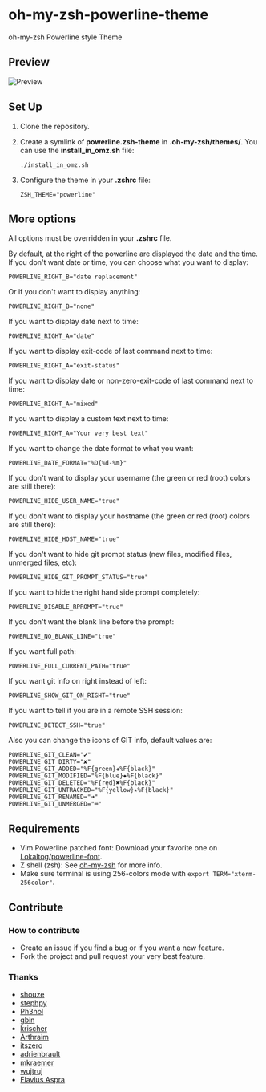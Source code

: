 oh-my-zsh-powerline-theme
=========================

oh-my-zsh Powerline style Theme

Preview
-------

![Preview](http://github.com/jeremyFreeAgent/oh-my-zsh-powerline-theme/raw/master/preview.png)

Set Up
------

1. Clone the repository.

2. Create a symlink of **powerline.zsh-theme** in **.oh-my-zsh/themes/**. You can use the **install_in_omz.sh** file:

    ```
    ./install_in_omz.sh
    ```

3. Configure the theme in your **.zshrc** file:

    ```
    ZSH_THEME="powerline"
    ```

More options
------------

All options must be overridden in your **.zshrc** file.

By default, at the right of the powerline are displayed the date and the time.
If you don't want date or time, you can choose what you want to display:

```
POWERLINE_RIGHT_B="date replacement"
```

Or if you don't want to display anything:

```
POWERLINE_RIGHT_B="none"
```

If you want to display date next to time:
```
POWERLINE_RIGHT_A="date"
```

If you want to display exit-code of last command next to time:
```
POWERLINE_RIGHT_A="exit-status"
```

If you want to display date or non-zero-exit-code of last command next to time:
```
POWERLINE_RIGHT_A="mixed"
```

If you want to display a custom text next to time:
```
POWERLINE_RIGHT_A="Your very best text"
```

If you want to change the date format to what you want:
```
POWERLINE_DATE_FORMAT="%D{%d-%m}"
```

If you don't want to display your username (the green or red (root) colors are still there):

```
POWERLINE_HIDE_USER_NAME="true"
```

If you don't want to display your hostname (the green or red (root) colors are still there):

```
POWERLINE_HIDE_HOST_NAME="true"
```

If you don't want to hide git prompt status (new files, modified files, unmerged files, etc):
```
POWERLINE_HIDE_GIT_PROMPT_STATUS="true"
```

If you want to hide the right hand side prompt completely:
```
POWERLINE_DISABLE_RPROMPT="true"
```

If you don't want the blank line before the prompt:

```
POWERLINE_NO_BLANK_LINE="true"
```

If you want full path:

```
POWERLINE_FULL_CURRENT_PATH="true"
```

If you want git info on right instead of left:

```
POWERLINE_SHOW_GIT_ON_RIGHT="true"
```

If you want to tell if you are in a remote SSH session:

```
POWERLINE_DETECT_SSH="true"
```

Also you can change the icons of GIT info, default values are:
```
POWERLINE_GIT_CLEAN="✔"
POWERLINE_GIT_DIRTY="✘"
POWERLINE_GIT_ADDED="%F{green}✚%F{black}"
POWERLINE_GIT_MODIFIED="%F{blue}✹%F{black}"
POWERLINE_GIT_DELETED="%F{red}✖%F{black}"
POWERLINE_GIT_UNTRACKED="%F{yellow}✭%F{black}"
POWERLINE_GIT_RENAMED="➜"
POWERLINE_GIT_UNMERGED="═"
```

Requirements
------------

* Vim Powerline patched font: Download your favorite one on [Lokaltog/powerline-font](https://github.com/Lokaltog/powerline-fonts).
* Z shell (zsh): See [oh-my-zsh](https://github.com/robbyrussell/oh-my-zsh) for more info.
* Make sure terminal is using 256-colors mode with `export TERM="xterm-256color"`.

Contribute
----------

### How to contribute

* Create an issue if you find a bug or if you want a new feature.
* Fork the project and pull request your very best feature.

### Thanks

* [shouze](https://github.com/shouze)
* [stephpy](https://github.com/stephpy)
* [Ph3nol](https://github.com/Ph3nol)
* [gbin](https://github.com/gbin)
* [krischer](https://github.com/krischer)
* [Arthraim](https://github.com/Arthraim)
* [itszero](https://github.com/itszero)
* [adrienbrault](https://github.com/adrienbrault)
* [mkraemer](https://github.com/mkraemer)
* [wujtruj](https://github.com/wujtruj)
* [Flavius Aspra](http://flavius.github.com/)

